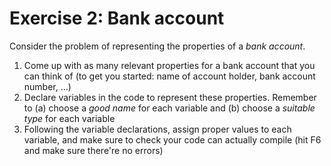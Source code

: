 ﻿# Exercise 2: Bank account

Consider the problem of representing the properties of a 
*bank account*. 
 
1. Come up with as many relevant properties for a bank account 
   that you can think of (to get you started: name of account 
   holder, bank account number, ...) 
2. Declare variables in the code to represent these properties. 
   Remember to (a) choose a *good name* for each variable and (b) choose 
   a *suitable type* for each variable 
3. Following the variable declarations, assign proper 
   values to each variable, and make sure to check your 
   code can actually compile (hit F6 and make sure there're no errors) 

